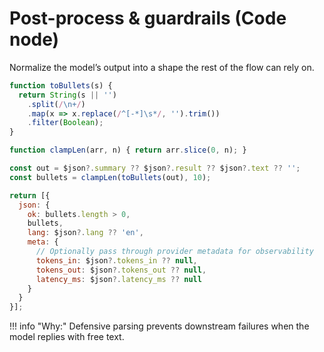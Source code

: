 # Post-process & guardrails (Code node)

Normalize the model’s output into a shape the rest of the flow can rely on.

```javascript
function toBullets(s) {
  return String(s || '')
    .split(/\n+/)
    .map(x => x.replace(/^[-*]\s*/, '').trim())
    .filter(Boolean);
}

function clampLen(arr, n) { return arr.slice(0, n); }

const out = $json?.summary ?? $json?.result ?? $json?.text ?? '';
const bullets = clampLen(toBullets(out), 10);

return [{
  json: {
    ok: bullets.length > 0,
    bullets,
    lang: $json?.lang ?? 'en',
    meta: {
      // Optionally pass through provider metadata for observability
      tokens_in: $json?.tokens_in ?? null,
      tokens_out: $json?.tokens_out ?? null,
      latency_ms: $json?.latency_ms ?? null
    }
  }
}];
```

!!! info "Why:" 
    Defensive parsing prevents downstream failures when the model replies with free text.